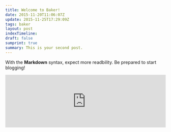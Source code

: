 ```yaml
---
title: Welcome to Baker!
date: 2015-11-20T11:06:07Z
update: 2015-11-25T17:29:09Z
tags: baker
layout: post
indexTimeline:
draft: false
sumprint: true
summary: This is your second post.
---
```


With the **Markdown** syntax, expect more readbility. Be prepared to start blogging!

<iframe width="100%" height="166" scrolling="no" frameborder="no" src="https://w.soundcloud.com/player/?url=https%3A//api.soundcloud.com/tracks/121515363&color=ff5500"></iframe>
